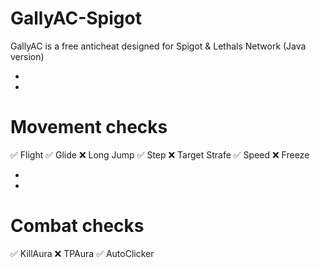 # GallyAC-Spigot
GallyAC is a free anticheat designed for Spigot &amp; Lethals Network (Java version)

*
*
# Movement checks

✅ Flight
✅ Glide
❌ Long Jump
✅ Step
❌ Target Strafe
✅ Speed
❌ Freeze

*
*
# Combat checks

✅ KillAura
❌ TPAura
✅ AutoClicker
